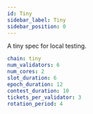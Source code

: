 ```yaml
---
id: Tiny
sidebar_label: Tiny
sidebar_position: 0
---
```


A tiny spec for local testing.

```yaml
chain: tiny
num_validators: 6
num_cores: 2
slot_duration: 6
epoch_duration: 12
contest_duration: 10
tickets_per_validator: 3
rotation_period: 4
```
